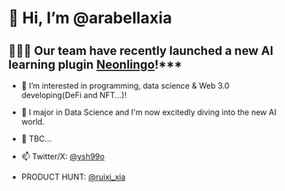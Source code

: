 # 👋 Hi, I’m @arabellaxia

## 💝💝💝 Our team have recently launched a new AI learning plugin [Neonlingo](https://www.neonlingo.com/)!***
- 🌻  I’m interested in programming, data science & Web 3.0 developing(DeFi and NFT...)!
- 📘  I major in Data Science and I'm now excitedly diving into the new AI world.
- 💞️  TBC...

- 📫 Twitter/X: [@ysh99o](https://x.com/ysh99o)
- PRODUCT HUNT: [@ruixi_xia](https://www.producthunt.com/@ruixi_xia)

<!---
mackiexia/mackiexia is a ✨ special ✨ repository because its `README.md` (this file) appears on your GitHub profile.
You can click the Preview link to take a look at your changes.
--->
